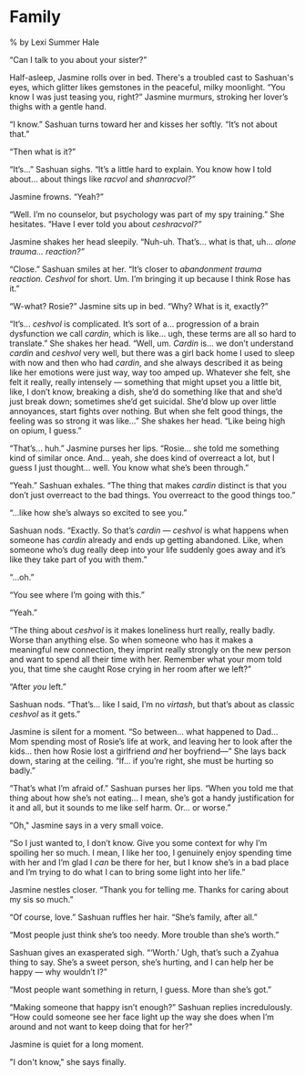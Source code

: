 # Family
% by Lexi Summer Hale



“Can I talk to you about your sister?”

Half-asleep, Jasmine rolls over in bed. There's a troubled cast to Sashuan's eyes, which glitter likes gemstones in the peaceful, milky moonlight. “You know I was just teasing you, right?” Jasmine murmurs, stroking her lover’s thighs with a gentle hand.

“I know.” Sashuan turns toward her and kisses her softly. “It’s not about that.”

“Then what is it?”

“It’s…” Sashuan sighs. “It’s a little hard to explain. You know how I told about… about things like _racvol_ and _shanracvol?”_

Jasmine frowns. “Yeah?”

“Well. I’m no counselor, but psychology was part of my spy training.” She hesitates. “Have I ever told you about _ceshracvol?”_

Jasmine shakes her head sleepily. “Nuh-uh. That’s… what is that, uh… *alone trauma… reaction?”*

“Close.” Sashuan smiles at her. “It’s closer to *abandonment trauma reaction.* _Ceshvol_ for short. Um. I’m bringing it up because I think Rose has it.”

“W-what? Rosie?” Jasmine sits up in bed. “Why? What is it, exactly?”

“It’s… _ceshvol_ is complicated. It’s sort of a… progression of a brain dysfunction we call _cardin_, which is like… ugh, these terms are all so hard to translate.” She shakes her head. “Well, um. _Cardin_ is… we don’t understand _cardin_ and _ceshvol_ very well, but there was a girl back home I used to sleep with now and then who had _cardin_, and she always described it as being like her emotions were just way, way too amped up. Whatever she felt, she felt it really, really intensely — something that might upset you a little bit, like, I don’t know, breaking a dish, she’d do something like that and she’d just break down; sometimes she’d get suicidal. She’d blow up over little annoyances, start fights over nothing. But when she felt good things, the feeling was so strong it was like…” She shakes her head. “Like being high on opium, I guess.”

“That’s… huh.” Jasmine purses her lips. “Rosie… she told me something kind of similar once. And… yeah, she does kind of overreact a lot, but I guess I just thought… well. You know what she’s been through.”

“Yeah.” Sashuan exhales. “The thing that makes _cardin_ distinct is that you don’t just overreact to the bad things. You overreact to the good things too.”

“…like how she’s always so excited to see you.”

Sashuan nods. “Exactly. So that’s _cardin_ — _ceshvol_ is what happens when someone has _cardin_ already and ends up getting abandoned. Like, when someone who’s dug really deep into your life suddenly goes away and it’s like they take part of you with them.”

“…oh.”

“You see where I’m going with this.”

“Yeah.”

“The thing about _ceshvol_ is it makes loneliness hurt really, really badly. Worse than anything else. So when someone who has it makes a meaningful new connection, they imprint really strongly on the new person and want to spend all their time with her. Remember what your mom told you, that time she caught Rose crying in her room after we left?”

“After *you* left.”

Sashuan nods. “That’s… like I said, I’m no _virtash_, but that’s about as classic _ceshvol_ as it gets.”

Jasmine is silent for a moment. “So between… what happened to Dad… Mom spending most of Rosie’s life at work, and leaving her to look after the kids… then how Rosie lost a girlfriend *and* her boyfriend—” She lays back down, staring at the ceiling. “If… if you’re right, she must be hurting so badly.”

“That’s what I’m afraid of.” Sashuan purses her lips. “When you told me that thing about how she’s not eating… I mean, she’s got a handy justification for it and all, but it sounds to me like self harm. Or… or worse.”

“Oh," Jasmine says in a very small voice.

“So I just wanted to, I don’t know. Give you some context for why I’m spoiling her so much. I mean, I like her too, I genuinely enjoy spending time with her and I’m glad I *can* be there for her, but I know she’s in a bad place and I’m trying to do what I can to bring some light into her life.”

Jasmine nestles closer. “Thank you for telling me. Thanks for caring about my sis so much.”

“Of course, love.” Sashuan ruffles her hair. “She’s family, after all.”

“Most people just think she’s too needy. More trouble than she’s worth.”

Sashuan gives an exasperated sigh. “‘Worth.’ Ugh, that’s such a Zyahua thing to say. She’s a sweet person, she’s hurting, and I can help her be happy — why wouldn’t I?”

“Most people want something in return, I guess. More than she’s got.”

“Making someone that happy isn’t enough?” Sashuan replies incredulously. “How could someone see her face light up the way she does when I’m around and not want to keep doing that for her?"

Jasmine is quiet for a long moment.

"I don't know," she says finally.